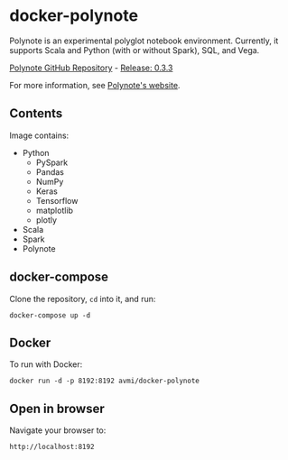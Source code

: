 docker-polynote
===

Polynote is an experimental polyglot notebook environment. Currently, it supports Scala and Python (with or without Spark),
SQL, and Vega.

[Polynote GitHub Repository](https://github.com/polynote/polynote) - [Release: 0.3.3](https://github.com/polynote/polynote/releases/tag/0.3.3)

For more information, see [Polynote's website](https://polynote.org).

## Contents

Image contains:

* Python
    * PySpark
    * Pandas
    * NumPy
    * Keras
    * Tensorflow
    * matplotlib
    * plotly
* Scala
* Spark
* Polynote

## docker-compose

Clone the repository, `cd` into it, and run:

```
docker-compose up -d
```

## Docker

To run with Docker:

```
docker run -d -p 8192:8192 avmi/docker-polynote
```

## Open in browser

Navigate your browser to:

```
http://localhost:8192
```
